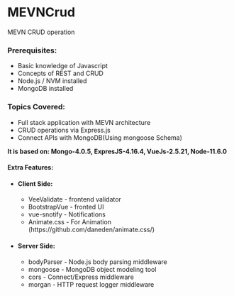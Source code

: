 # MEVNCrud
MEVN CRUD operation 

<h3> Prerequisites: </h3>
<ul>
  <li>Basic knowledge of Javascript</li>
  <li>Concepts of REST and CRUD</li>
  <li>Node.js / NVM installed</li>
  <li>MongoDB installed</li>
</ul>
<h3> Topics Covered: </h3>
<ul>
  <li>Full stack application with MEVN architecture</li>
  <li>CRUD operations via Express.js</li>
  <li>Connect APIs with MongoDB(Using mongoose Schema)</li>
</ul>
<p><b>It is based on: Mongo-4.0.5, ExpresJS-4.16.4, VueJs-2.5.21, Node-11.6.0 </b></p>

<h4>Extra Features:</h4>
<ul>
  <li>
    <h4>Client Side:</h4>
    <ul>
      <li>VeeValidate - frontend validator</li>
      <li>BootstrapVue - fronted UI</li>
      <li>vue-snotify - Notifications</li>
      <li>Animate.css - For Animation (https://github.com/daneden/animate.css/)</li>
    </ul>
  </li>
  <li>
    <h4>Server Side:</h4>
    <ul>
      <li>bodyParser - Node.js body parsing middleware</li>
      <li>mongoose -  MongoDB object modeling tool</li>
      <li>cors -  Connect/Express middleware</li>
      <li>morgan - HTTP request logger middleware</li>
    </ul>
  </li>
</ul>
